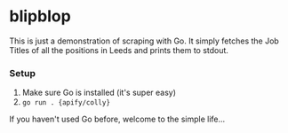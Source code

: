 # blipblop

This is just a demonstration of scraping with Go.  It simply fetches the Job Titles of all the positions in Leeds and prints them to stdout.

### Setup
1. Make sure Go is installed (it's super easy)
2. `go run . {apify/colly}`

If you haven't used Go before, welcome to the simple life...